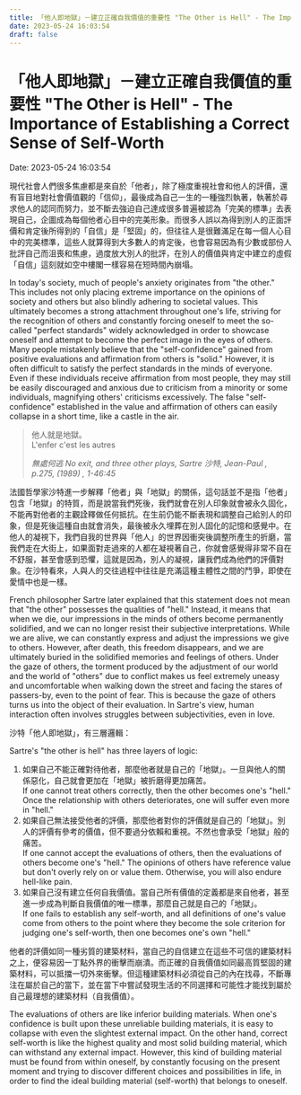 ```yaml
---
title: 「他人即地獄」－建立正確自我價值的重要性 "The Other is Hell" - The Importance of Establishing a Correct Sense of Self-Worth 
date: 2023-05-24 16:03:54 
draft: false
---
```

# 「他人即地獄」－建立正確自我價值的重要性 "The Other is Hell" - The Importance of Establishing a Correct Sense of Self-Worth
Date: 2023-05-24 16:03:54

<!-- wp:paragraph -->
<p>現代社會人們很多焦慮都是來自於「他者」，除了極度重視社會和他人的評價，還有盲目地對社會價值觀的「信仰」，最後成為自己一生的一種強烈執著，執著於尋求他人的認同而努力，並不斷去強迫自己達成很多普遍被認為「完美的標準」去表現自己，企圖成為每個他者心目中的完美形象。而很多人誤以為得到別人的正面評價和肯定後所得到的「自信」是「堅固」的，但往往人是很難滿足在每一個人心目中的完美標準，這些人就算得到大多數人的肯定後，也會容易因為有少數或部份人批評自己而沮喪和焦慮，過度放大別人的批評，在別人的價值與肯定中建立的虛假「自信」這刻就如空中樓閣一樣容易在短時間內崩塌。</p>
<!-- /wp:paragraph -->

<!-- wp:paragraph -->
<p>In today's society, much of people's anxiety originates from "the other." This includes not only placing extreme importance on the opinions of society and others but also blindly adhering to societal values. This ultimately becomes a strong attachment throughout one's life, striving for the recognition of others and constantly forcing oneself to meet the so-called "perfect standards" widely acknowledged in order to showcase oneself and attempt to become the perfect image in the eyes of others. Many people mistakenly believe that the "self-confidence" gained from positive evaluations and affirmation from others is "solid." However, it is often difficult to satisfy the&nbsp;perfect standards&nbsp;in the minds of everyone. Even if these individuals receive affirmation from most people, they may still be easily discouraged and anxious due to criticism from a minority or some individuals, magnifying others' criticisms excessively. The false "self-confidence" established in the value and affirmation of others can easily collapse in a short time, like a castle in the air.</p>
<!-- /wp:paragraph -->

<!-- wp:quote -->
<blockquote class="wp-block-quote"><!-- wp:paragraph -->
<p>他人就是地獄。 <br>L'enfer c'est les autres</p>
<!-- /wp:paragraph --><cite>無處何逃 No exit, and three other plays, Sartre 沙特, Jean-Paul , p.275, (1989) , 1-46:45</cite></blockquote>
<!-- /wp:quote -->

<!-- wp:paragraph -->
<p>法國哲學家沙特進一步解釋「他者」與「地獄」的關係，這句話並不是指「他者」包含「地獄」的特質，而是說當我們死後，我們就會在別人印象就會被永久固化，不能再對他者的主觀詮釋做任何抵抗。在生前仍能不斷表現和調整自己給別人的印象，但是死後這種自由就會消失，最後被永久埋葬在別人固化的記憶和感覺中。在他人的凝視下，我們自我的世界與「他人」的世界因衝突後調整所產生的折磨，當我們走在大街上，如果面對走過來的人都在凝視著自己，你就會感覺得非常不自在不舒服，甚至會感到恐懼，這就是因為，別人的凝視，讓我們成為他們的評價對象。在沙特看來，人與人的交往過程中往往是充滿這種主體性之間的鬥爭，即使在愛情中也是一樣。</p>
<!-- /wp:paragraph -->

<!-- wp:paragraph -->
<p>French philosopher&nbsp;Sartre later explained that this statement does not mean that "the other" possesses the qualities of "hell." Instead, it means that when we die, our impressions in the minds of others become permanently solidified, and we can no longer resist their subjective interpretations. While we are alive, we can constantly express and adjust the impressions we give to others. However, after death, this freedom disappears, and we are ultimately buried in the solidified memories and feelings of others. Under the gaze of others, the torment produced by the adjustment of our world and the world of "others" due to conflict makes us feel extremely uneasy and uncomfortable when walking down the street and facing the stares of passers-by, even to the point of fear. This is because the gaze of others turns us into the object of their evaluation. In Sartre's view, human interaction often involves struggles between subjectivities, even in love.</p>
<!-- /wp:paragraph -->

<!-- wp:paragraph -->
<p>沙特「他人即地獄」，有三層邏輯：</p>
<!-- /wp:paragraph -->

<!-- wp:paragraph -->
<p>Sartre's "the other is hell" has three layers of logic:</p>
<!-- /wp:paragraph -->

<!-- wp:list {"ordered":true} -->
<ol><!-- wp:list-item -->
<li>如果自己不能正確對待他者，那麼他者就是自己的「地獄」。一旦與他人的關係惡化，自己就會更加在「地獄」被折磨得更加痛苦。<br>If one cannot treat others correctly, then the other becomes one's "hell." Once the relationship with others deteriorates, one will suffer even more in "hell."</li>
<!-- /wp:list-item -->

<!-- wp:list-item -->
<li>如果自己無法接受他者的評價，那麼他者對你的評價就是自己的「地獄」。別人的評價有參考的價值，但不要過分依賴和重視。不然也會承受「地獄」般的痛苦。<br>If one cannot accept the evaluations of others, then the evaluations of others become one's "hell." The opinions of others have&nbsp;reference value but don't overly rely on or value them. Otherwise, you will also endure hell-like pain.</li>
<!-- /wp:list-item -->

<!-- wp:list-item -->
<li>如果自己沒有建立任何自我價值。當自己所有價值的定義都是來自他者，甚至進一步成為判斷自我價值的唯一標準，那麼自己就是自己的「地獄」。<br>If one fails to establish any self-worth, and all definitions of one's value come from others to the point where they become the sole criterion for judging one's self-worth, then one becomes one's own "hell."</li>
<!-- /wp:list-item --></ol>
<!-- /wp:list -->

<!-- wp:paragraph -->
<p>他者的評價如同一種劣質的建築材料，當自己的自信建立在這些不可信的建築材料之上，便容易因一丁點外界的衝擊而崩潰。而正確的自我價值如同最高質堅固的建築材料，可以抵擋一切外來衝擊。但這種建築材料必須從自己的內在找尋，不斷專注在屬於自己的當下，並在當下中嘗試發現生活的不同選擇和可能性才能找到屬於自己最理想的建築材料（自我價值）。</p>
<!-- /wp:paragraph -->

<!-- wp:paragraph -->
<p>The evaluations of others are like inferior building materials. When one's confidence is built upon these unreliable building materials, it is easy to collapse with even the slightest external impact. On the other hand, correct self-worth is like the highest quality and most solid building material, which can withstand any external impact. However, this kind of building material must be found from within oneself, by constantly focusing on the present moment and trying to discover different choices and possibilities in life, in order to find the ideal building material (self-worth) that belongs to oneself.</p>
<!-- /wp:paragraph -->

<!-- wp:paragraph -->
<p><br></p>
<!-- /wp:paragraph -->
